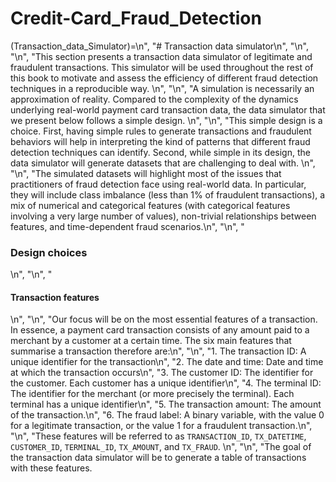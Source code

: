 # Credit-Card_Fraud_Detection

(Transaction_data_Simulator)=\n",
    "# Transaction data simulator\n",
    "\n",
    "\n",
    "This section presents a transaction data simulator of legitimate and fraudulent transactions. This simulator will be used throughout the rest of this book to motivate and assess the efficiency of different fraud detection techniques in a reproducible way. \n",
    "\n",
    "A simulation is necessarily an approximation of reality. Compared to the complexity of the dynamics underlying real-world payment card transaction data, the data simulator that we present below follows a simple design. \n",
    "\n",
    "This simple design is a choice. First, having simple rules to generate transactions and fraudulent behaviors will help in interpreting the kind of patterns that different fraud detection techniques can identify. Second, while simple in its design, the data simulator will generate datasets that are challenging to deal with. \n",
    "\n",
    "The simulated datasets will highlight most of the issues that practitioners of fraud detection face using real-world data. In particular, they will include class imbalance (less than 1% of fraudulent transactions), a mix of numerical and categorical features (with categorical features involving a very large number of values), non-trivial relationships between features, and time-dependent fraud scenarios.\n",
    "\n",
    "<h3>Design choices</h3>\n",
    "\n",
    "<h4>Transaction features</h4>\n",
    "\n",
    "Our focus will be on the most essential features of a transaction. In essence, a payment card transaction consists of any amount paid to a merchant by a customer at a certain time. The six main features that summarise a transaction therefore are:\n",
    "\n",
    "1. The transaction ID: A unique identifier for the transaction\n",
    "2. The date and time: Date and time at which the transaction occurs\n",
    "3. The customer ID: The identifier for the customer. Each customer has a unique identifier\n",
    "4. The terminal ID: The identifier for the merchant (or more precisely the terminal). Each terminal has a unique identifier\n",
    "5. The transaction amount: The amount of the transaction.\n",
    "6. The fraud label: A binary variable, with the value $0$ for a legitimate transaction, or the value $1$ for a fraudulent transaction.\n",
    "\n",
    "These features will be referred to as `TRANSACTION_ID`, `TX_DATETIME`, `CUSTOMER_ID`, `TERMINAL_ID`, `TX_AMOUNT`, and `TX_FRAUD`. \n",
    "\n",
    "The goal of the transaction data simulator will be to generate a table of transactions with these features.
